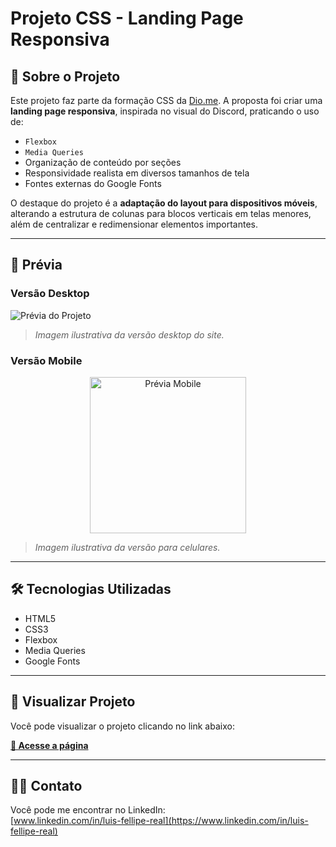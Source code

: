 # Projeto CSS - Landing Page Responsiva

## 🧠 Sobre o Projeto

Este projeto faz parte da formação CSS da [Dio.me](https://www.dio.me/). A proposta foi criar uma **landing page responsiva**, inspirada no visual do Discord, praticando o uso de:

- `Flexbox`
- `Media Queries`
- Organização de conteúdo por seções
- Responsividade realista em diversos tamanhos de tela
- Fontes externas do Google Fonts

O destaque do projeto é a **adaptação do layout para dispositivos móveis**, alterando a estrutura de colunas para blocos verticais em telas menores, além de centralizar e redimensionar elementos importantes.

---

## 📸 Prévia

### Versão Desktop
![Prévia do Projeto](assets/images/preview.png)
> *Imagem ilustrativa da versão desktop do site.*

### Versão Mobile

<p align="center">
  <img src="assets/images/preview-cell.png" alt="Prévia Mobile" width="250px">
</p>

> *Imagem ilustrativa da versão para celulares.*

---

## 🛠️ Tecnologias Utilizadas

- HTML5
- CSS3
- Flexbox
- Media Queries
- Google Fonts

---

## 🔗 Visualizar Projeto

Você pode visualizar o projeto clicando no link abaixo:

**[🔗 Acesse a página](https://luis-fellipe.github.io/landing-page-discord-responsiva/)**  

---

## 👨‍💼 Contato

Você pode me encontrar no LinkedIn:  
[www.linkedin.com/in/luis-fellipe-real](https://www.linkedin.com/in/luis-fellipe-real)
